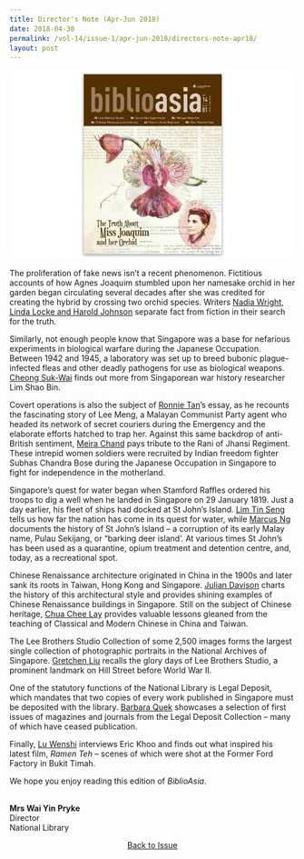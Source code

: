 ```yaml
---
title: Director's Note (Apr-Jun 2018)
date: 2018-04-30
permalink: /vol-14/issue-1/apr-jun-2018/directors-note-apr18/
layout: post
---
```

<img src="/images/Vol-14-issue-1/vol14_iss1.JPG">

The proliferation of fake news isn’t a recent phenomenon. Fictitious accounts of how Agnes Joaquim stumbled upon her namesake orchid in her garden began circulating several decades after she was credited for creating the hybrid by crossing two orchid species. Writers [Nadia Wright, Linda Locke and Harold Johnson](/vol-14/issue-1/apr-jun-2018/blooming-lies-vandaj/) separate fact from fiction in their search for the truth.

Similarly, not enough people know that Singapore was a base for nefarious experiments in biological warfare during the Japanese Occupation. Between 1942 and 1945, a laboratory was set up to breed bubonic plague-infected fleas and other deadly pathogens for use as biological weapons. [Cheong Suk-Wai](/vol-14/issue-1/apr-jun-2018/scret-war-expmt-insg/) finds out more from Singaporean war history researcher Lim Shao Bin.

Covert operations is also the subject of [Ronnie Tan](/vol-14/issue-1/apr-jun-2018/hunt-down-mlyn-meta/)’s essay, as he recounts the fascinating story of Lee Meng, a Malayan Communist Party agent who headed its network of secret couriers during the Emergency and the elaborate efforts hatched to trap her. Against this same backdrop of anti-British sentiment, [Meira Chand](/vol-14/issue-1/apr-jun-2018/warrior-women-rani/) pays tribute to the Rani of Jhansi Regiment. These intrepid women soldiers were recruited by Indian freedom fighter Subhas Chandra Bose during the Japanese Occupation in Singapore to fight for independence in the motherland.

Singapore’s quest for water began when Stamford Raffles ordered his troops to dig a well when he landed in Singapore on 29 January 1819. Just a day earlier, his fleet of ships had docked at St John’s Island. [Lim Tin Seng](/vol-14/issue-1/apr-jun-2018/four-taps-sg-water/) tells us how far the nation has come in its quest for water, while [Marcus Ng](/vol-14/issue-1/apr-jun-2018/st-johns-island-gtwy/) documents the history of St John’s Island – a corruption of its early Malay name, Pulau Sekijang, or “barking deer island’. At various times St John’s has been used as a quarantine, opium treatment and detention centre, and, today, as a recreational spot.

Chinese Renaissance architecture originated in China in the 1900s and later sank its roots in Taiwan, Hong Kong and Singapore. [Julian Davison](/vol-14/issue-1/apr-jun-2018/chinese-rensc-archit/) charts the history of this architectural style and provides shining examples of Chinese Renaissance buildings in Singapore. Still on the subject of Chinese heritage, [Chua Chee Lay](/vol-14/issue-1/apr-jun-2018/chinese-war-language/) provides valuable lessons gleaned from the teaching of Classical and Modern Chinese in China and Taiwan.

The Lee Brothers Studio Collection of some 2,500 images forms the largest single collection of photographic portraits in the National Archives of Singapore. [Gretchen Liu](/vol-14/issue-1/apr-jun-2018/portrait-lee-bro-std/) recalls the glory days of Lee Brothers Studio, a prominent landmark on Hill Street before World War II.

One of the statutory functions of the National Library is Legal Deposit, which mandates that two copies of every work published in Singapore must be deposited with the library. [Barbara Quek](/vol-14/issue-1/apr-jun-2018/publications-of-past/) showcases a selection of first issues of magazines and journals from the Legal Deposit Collection – many of which have ceased publication.

Finally, [Lu Wenshi](/vol-14/issue-1/apr-jun-2018/ramen-teh-food-war-m/) interviews Eric Khoo and finds out what inspired his latest film, *Ramen Teh* – scenes of which were shot at the Former Ford Factory in Bukit Timah.

We hope you enjoy reading this edition of *BiblioAsia*.

<br>
<b>Mrs Wai Yin Pryke </b><br>Director<br>National Library


<a href="https://biblioasia.nlb.gov.sg/vol-14/issue-1/apr-jun-2018/"><center>Back to Issue</center></a>